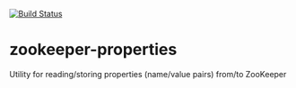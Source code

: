 [![Build Status](https://travis-ci.org/pnerg/zookeeper-properties.svg?branch=master)](https://travis-ci.org/pnerg/zookeeper-properties)
# zookeeper-properties
Utility for reading/storing properties (name/value pairs) from/to ZooKeeper
